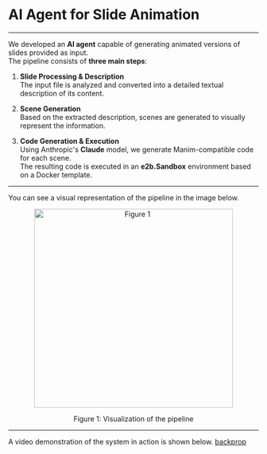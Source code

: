 # AI Agent for Slide Animation

---
We developed an **AI agent** capable of generating animated versions of slides provided as input.  
The pipeline consists of **three main steps**:

1. **Slide Processing & Description**  
   The input file is analyzed and converted into a detailed textual description of its content.

2. **Scene Generation**  
   Based on the extracted description, scenes are generated to visually represent the information.

3. **Code Generation & Execution**  
   Using Anthropic's **Claude** model, we generate Manim-compatible code for each scene.  
   The resulting code is executed in an **e2b.Sandbox** environment based on a Docker template.

---

You can see a visual representation of the pipeline in the image below.
<p align="center">
  <img src="https://github.com/user-attachments/assets/1b22dccd-5e0d-427a-8a2d-f1448cef252c" width="400" title="Figure 1">
</p>
<p align="center">Figure 1: Visualization of the pipeline</p>

---

A video demonstration of the system in action is shown below.
[backprop](https://raw.githubusercontent.com/TyKo0707/e2b_hackathon/blob/main/output/BACKPROP.mp4)


